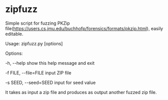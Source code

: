 # zipfuzz

Simple script for fuzzing PKZip file(https://users.cs.jmu.edu/buchhofp/forensics/formats/pkzip.html), easily editable.

Usage: zipfuzz.py [options]

Options:

  -h, --help            show this help message and exit
  
  -f FILE, --file=FILE  input ZIP file
  
  -s SEED, --seed=SEED  input for seed value
  
It takes as input a zip file and produces as output another fuzzed zip file.
